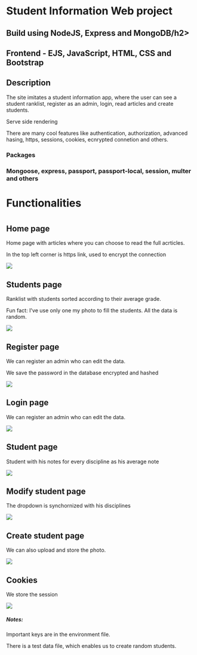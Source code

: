 <h1>Student Information Web project</h1>
<h2>Build using NodeJS, Express and MongoDB/h2>
<h2>Frontend - EJS, JavaScript, HTML, CSS and Bootstrap<h2>

<h2>Description</h2>
<p>The site imitates a student information app, where the user can see a student ranklist, register as an admin, login, read articles and create students.</p>
<p>Serve side rendering<p>
<p>There are many cool features like authentication, authorization, advanced hasing, https, sessions, cookies, ecnrypted connetion and others.<p>

<h3>Packages<h3>
<p>Mongoose, express, passport, passport-local, session, multer and others<p>

<h1>Functionalities<h1>

<h2>Home page</h2>
<p>Home page with articles where you can choose to read the full acrticles.</p>
<p>In the top left corner is https link, used to encrypt the connection<p>
<img src="sitePhotos/ArticlesPage.png"/>

<h2>Students page</h2>
<p>Ranklist with students sorted according to their average grade.</p>
<p>Fun fact: I've use only one my photo to fill the students. All the data is random.<p>
<img src="sitePhotos/Students.png"/>

<h2>Register page</h2>
<p>We can register an admin who can edit the data.<p>
<p>We save the password in the database encrypted and hashed<p>
<img src="sitePhotos/RegisterAdminPage.png"/>

<h2>Login page</h2>
<p>We can register an admin who can edit the data.<p>
<img src="sitePhotos/LoginPage.png"/>

<h2>Student page</h2>
<p>Student with his notes for every discipline as his average note<p>
<img src="sitePhotos/StudentPage.png"/>

<h2>Modify student page</h2>
<p>The dropdown is synchornized with his disciplines</p>
<img src="sitePhotos/ModifyStudent.png"/>

<h2>Create student page</h2>
<p>We can also upload and store the photo.<p>
<img src="sitePhotos/CreateStudentPage.png"/>

<h2>Cookies</h2>
<p>We store the session<p>
<img src="sitePhotos/Cookies.png"/>

<h5>Notes:</h5>
<p>Important keys are in the environment file.</p>
<p>There is a test data file, which enables us to create random students.</p>
